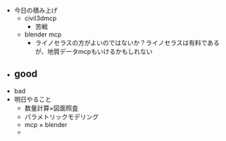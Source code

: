 - 今日の積み上げ
	- civil3dmcp
		- 苦戦
	- blender mcp
		- ライノセラスの方がよいのではないか？ライノセラスは有料であるが、地質データmcpもいけるかもしれない
- good
	- 
- bad
- 明日やること
	- 数量計算×図面照査
	- パラメトリックモデリング
	- mcp × blender
	- 